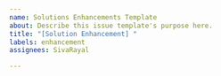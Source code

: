 ```yaml
---
name: Solutions Enhancements Template
about: Describe this issue template's purpose here.
title: "[Solution Enhancement] "
labels: enhancement
assignees: SivaRayal

---
```



